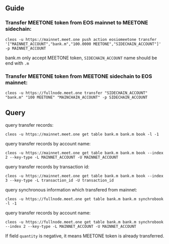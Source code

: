 
## Guide
### Transfer MEETONE token from EOS mainnet to MEETONE sidechain:
```
cleos -u https://mainnet.meet.one push action eosiomeetone transfer '["MAINNET_ACCOUNT","bank.m","100.0000 MEETONE","SIDECHAIN_ACCOUNT"]' -p MAINNET_ACCOUNT
```
bank.m only accept MEETONE token, `SIDECHAIN_ACCOUNT` name should be end with `.m`

### Transfer MEETONE token from MEETONE sidechain to EOS mainnet:
```
cleos -u https://fullnode.meet.one transfer "SIDECHAIN_ACCOUNT" "bank.m" "100 MEETONE" "MAINCHAIN_ACCOUNT" -p SIDECHAIN_ACCOUNT
```

## Query

query transfer records:
```
cleos -u https://mainnet.meet.one get table bank.m bank.m book -l -1
```

query transfer records by account name:
```
cleos -u https://mainnet.meet.one get table bank.m bank.m book --index 2 --key-type -L MAINNET_ACCOUNT -U MAINNET_ACCOUNT
```

query transfer records by transaction id:
```
cleos -u https://mainnet.meet.one get table bank.m bank.m book --index 3 --key-type -L transaction_id -U transaction_id
```

query synchronous information which transfered from mainnet:
```
cleos -u https://fullnode.meet.one get table bank.m bank.m synchrobook -l -1
```

query transfer records by account name:
```
cleos -u https://fullnode.meet.one get table bank.m bank.m synchrobook --index 2 --key-type -L MAINNET_ACCOUNT -U MAINNET_ACCOUNT
```
If field `quantity` is negative, it means MEETONE token is already transferred.
